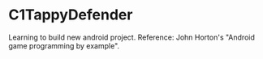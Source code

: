 # C1TappyDefender
Learning to build new android project.
Reference: John Horton's "Android game programming by example".
